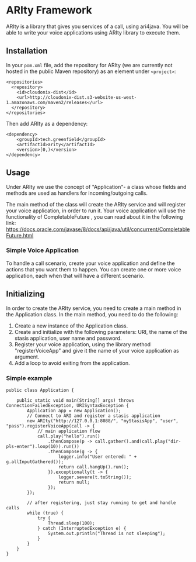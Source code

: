 # ARIty Framework
ARIty is a library that gives you services of a call, using ari4java. You will be able to write your voice applications using ARIty library to
execute them.

## Installation
In your `pom.xml` file, add the repository for ARIty (we are currently not hosted in the public Maven repository) as an element under `<project>`:

```
<repositories>
  <repository>
    <id>cloudonix-dist</id>
    <url>http://cloudonix-dist.s3-website-us-west-1.amazonaws.com/maven2/releases</url>
  </repository>
</repositories>
```

Then add ARIty as a dependency:

```
<dependency>
	<groupId>tech.greenfield</groupId>
	<artifactId>arity</artifactId>
	<version>[0,)</version>
</dependency>
```

## Usage
Under ARIty we use the concept of "Application"- a class whose fields and methods are used as handlers for incoming/outgoing calls.

The main method of the class will create the ARIty service and will register your voice application, in order to run it.
Your voice application will use the functionality of CompletableFuture , you can read about it in the following link:
https://docs.oracle.com/javase/8/docs/api/java/util/concurrent/CompletableFuture.html

### Simple Voice Application
To handle a call scenario, create your voice application and define the actions that you want them to happen. You can create one or more voice application, each when that will have a different scenario.

## Initializing 
In order to create the ARIty service, you need to create a main method in the Application class. In the main method, you need to do the following:

1. Create a new instance of the Application class. 
2. Create and initialize with the following parameters: URI, the name of the stasis application, user name and password.
3. Register your voice application, using the library method "registerVoiceApp" and give it the name of your voice application as argument.
4. Add a loop to avoid exiting from the application.

### Simple example

```
public class Application {

	public static void main(String[] args) throws ConnectionFailedException, URISyntaxException {
		Application app = new Application();
		// Connect to ARI and register a stasis application
		new ARIty("http://127.0.0.1:8088/", "myStasisApp", "user", "pass").registerVoiceApp(call -> {
	        // main application flow
		    call.play("hello").run()
				.thenCompose(p -> call.gather().and(call.play("dir-pls-enter").loop(10)).run())
				.thenCompose(g -> {
					logger.info("User entered: " + g.allInputGathered());
					return call.hangUp().run();
				}).exceptionally(t -> {
					logger.severe(t.toString());
					return null;
				});
		});

        // after registering, just stay running to get and handle calls
		while (true) {
			try {
				Thread.sleep(100);
			} catch (InterruptedException e) {
				System.out.println("Thread is not sleeping");
			}
		}
	}
}
```
